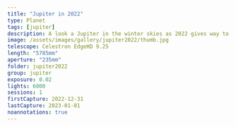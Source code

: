 ```yaml
---
title: "Jupiter in 2022"
type: Planet
tags: [jupiter]
description: A look a Jupiter in the winter skies as 2022 gives way to 2023.
image: /assets/images/gallery/jupiter2022/thumb.jpg
telescope: Celestron EdgeHD 9.25
length: "5785mm"
aperture: "235mm"
folder: jupiter2022
group: jupiter
exposure: 0.02
lights: 6000
sessions: 1
firstCapture: 2022-12-31     
lastCapture: 2023-01-01
noannotations: true
---
```

